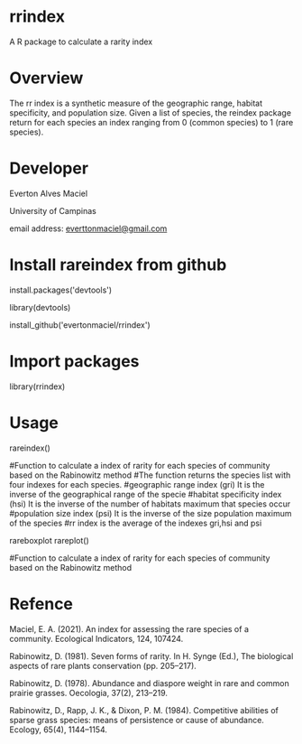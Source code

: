 # rrindex
A R package to calculate a rarity index

# Overview
The rr index is a synthetic measure of the geographic range, habitat specificity, and population size. Given a list of species, the reindex package return for each species an index ranging from 0 (common species) to 1 (rare species).

# Developer

Everton Alves Maciel

University of Campinas

email address: <everttonmaciel@gmail.com>

# Install rareindex from github

install.packages('devtools')

library(devtools)

install_github('evertonmaciel/rrindex')

# Import packages
library(rrindex)

# Usage

rareindex()

#Function to calculate a index of rarity for each species of community based on the Rabinowitz method
#The function returns the species list with four indexes for each species. 
#geographic range index (gri) It is the inverse of the geographical range of the specie
#habitat specificity index (hsi) It is the inverse of the number of habitats maximum that species occur
#population size index (psi) It is the inverse of the size population maximum of the species
#rr index is the average of the indexes gri,hsi and psi

rareboxplot
rareplot()

#Function to calculate a index of rarity for each species of community based on the Rabinowitz method


# Refence
Maciel, E. A. (2021). An index for assessing the rare species of a community. Ecological Indicators, 124, 107424.

Rabinowitz, D. (1981). Seven forms of rarity. In H. Synge (Ed.), The biological aspects of rare plants conservation (pp. 205–217).

Rabinowitz, D. (1978). Abundance and diaspore weight in rare and common prairie grasses. Oecologia, 37(2), 213–219.

Rabinowitz, D., Rapp, J. K., & Dixon, P. M. (1984). Competitive abilities of sparse grass species: means of persistence or cause of abundance. Ecology, 65(4), 1144–1154.

